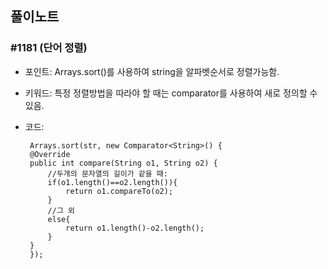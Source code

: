 ## 풀이노트

### #1181 (단어 정렬)

 - 포인트: Arrays.sort()를 사용하여 string을 알파벳순서로 정렬가능함.
 - 키워드: 특정 정렬방법을 따라야 할 때는 comparator를 사용하여 새로 정의할 수 있음.
 - 코드:
 
		Arrays.sort(str, new Comparator<String>() {
		@Override
		public int compare(String o1, String o2) {
			//두개의 문자열의 길이가 같을 때:
			if(o1.length()==o2.length()){
				return o1.compareTo(o2);
			}
			//그 외
			else{
				return o1.length()-o2.length();
			}
		}
		});
